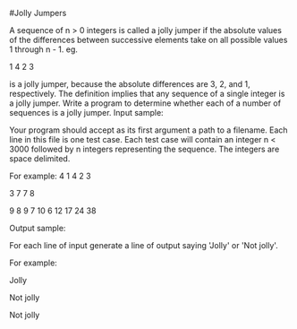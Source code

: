 #Jolly Jumpers

 A sequence of n > 0 integers is called a jolly jumper if the absolute values of the differences between successive elements take on all possible values 1 through n - 1. eg.

1 4 2 3 

is a jolly jumper, because the absolute differences are 3, 2, and 1, respectively. The definition implies that any sequence of a single integer is a jolly jumper. Write a program to determine whether each of a number of sequences is a jolly jumper.
Input sample:

Your program should accept as its first argument a path to a filename. Each line in this file is one test case. Each test case will contain an integer n < 3000 followed by n integers representing the sequence. The integers are space delimited.

For example:
4 1 4 2 3

3 7 7 8

9 8 9 7 10 6 12 17 24 38

Output sample:

For each line of input generate a line of output saying 'Jolly' or 'Not jolly'.

For example:

Jolly

Not jolly

Not jolly

